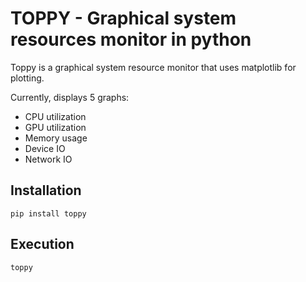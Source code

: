 # TOPPY - Graphical system resources monitor in python

Toppy is a graphical system resource monitor that uses matplotlib for plotting.

Currently, displays 5 graphs:
- CPU utilization
- GPU utilization
- Memory usage
- Device IO
- Network IO

## Installation

`pip install toppy`

## Execution

`toppy`
